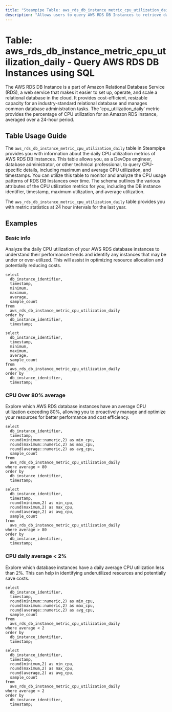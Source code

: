 ```yaml
---
title: "Steampipe Table: aws_rds_db_instance_metric_cpu_utilization_daily - Query AWS RDS DB Instances using SQL"
description: "Allows users to query AWS RDS DB Instances to retrieve daily CPU utilization metrics."
---
```


# Table: aws_rds_db_instance_metric_cpu_utilization_daily - Query AWS RDS DB Instances using SQL

The AWS RDS DB Instance is a part of Amazon Relational Database Service (RDS), a web service that makes it easier to set up, operate, and scale a relational database in the cloud. It provides cost-efficient, resizable capacity for an industry-standard relational database and manages common database administration tasks. The 'cpu_utilization_daily' metric provides the percentage of CPU utilization for an Amazon RDS instance, averaged over a 24-hour period.

## Table Usage Guide

The `aws_rds_db_instance_metric_cpu_utilization_daily` table in Steampipe provides you with information about the daily CPU utilization metrics of AWS RDS DB Instances. This table allows you, as a DevOps engineer, database administrator, or other technical professional, to query CPU-specific details, including maximum and average CPU utilization, and timestamps. You can utilize this table to monitor and analyze the CPU usage patterns of RDS DB Instances over time. The schema outlines the various attributes of the CPU utilization metrics for you, including the DB instance identifier, timestamp, maximum utilization, and average utilization.

The `aws_rds_db_instance_metric_cpu_utilization_daily` table provides you with metric statistics at 24 hour intervals for the last year.

## Examples

### Basic info
Analyze the daily CPU utilization of your AWS RDS database instances to understand their performance trends and identify any instances that may be under or over-utilized. This will assist in optimizing resource allocation and potentially reducing costs.

```sql+postgres
select
  db_instance_identifier,
  timestamp,
  minimum,
  maximum,
  average,
  sample_count
from
  aws_rds_db_instance_metric_cpu_utilization_daily
order by
  db_instance_identifier,
  timestamp;
```

```sql+sqlite
select
  db_instance_identifier,
  timestamp,
  minimum,
  maximum,
  average,
  sample_count
from
  aws_rds_db_instance_metric_cpu_utilization_daily
order by
  db_instance_identifier,
  timestamp;
```



### CPU Over 80% average
Explore which AWS RDS database instances have an average CPU utilization exceeding 80%, allowing you to proactively manage and optimize your resources for better performance and cost efficiency.

```sql+postgres
select
  db_instance_identifier,
  timestamp,
  round(minimum::numeric,2) as min_cpu,
  round(maximum::numeric,2) as max_cpu,
  round(average::numeric,2) as avg_cpu,
  sample_count
from
  aws_rds_db_instance_metric_cpu_utilization_daily
where average > 80
order by
  db_instance_identifier,
  timestamp;
```

```sql+sqlite
select
  db_instance_identifier,
  timestamp,
  round(minimum,2) as min_cpu,
  round(maximum,2) as max_cpu,
  round(average,2) as avg_cpu,
  sample_count
from
  aws_rds_db_instance_metric_cpu_utilization_daily
where average > 80
order by
  db_instance_identifier,
  timestamp;
```

### CPU daily average < 2%
Explore which database instances have a daily average CPU utilization less than 2%. This can help in identifying underutilized resources and potentially save costs.

```sql+postgres
select
  db_instance_identifier,
  timestamp,
  round(minimum::numeric,2) as min_cpu,
  round(maximum::numeric,2) as max_cpu,
  round(average::numeric,2) as avg_cpu,
  sample_count
from
  aws_rds_db_instance_metric_cpu_utilization_daily
where average < 2
order by
  db_instance_identifier,
  timestamp;
```

```sql+sqlite
select
  db_instance_identifier,
  timestamp,
  round(minimum,2) as min_cpu,
  round(maximum,2) as max_cpu,
  round(average,2) as avg_cpu,
  sample_count
from
  aws_rds_db_instance_metric_cpu_utilization_daily
where average < 2
order by
  db_instance_identifier,
  timestamp;
```